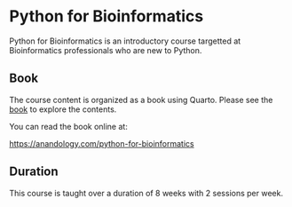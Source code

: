 # Python for Bioinformatics

Python for Bioinformatics is an introductory course targetted at Bioinformatics professionals who are new to Python.

## Book

The course content is organized as a book using Quarto. Please see the [book](https://github.com/anandology/python-for-bioinformatics/tree/main/book) to explore the contents.

You can read the book online at:

<https://anandology.com/python-for-bioinformatics>


## Duration

This course is taught over a duration of 8 weeks with 2 sessions per week.

